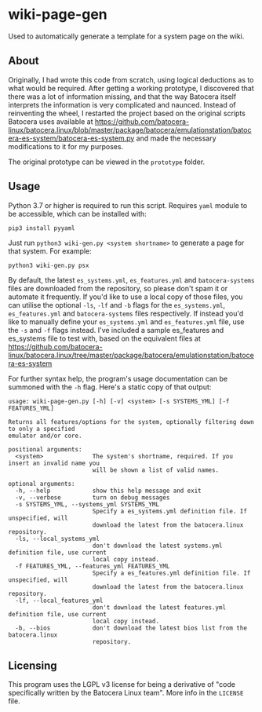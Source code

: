 # wiki-page-gen
 Used to automatically generate a template for a system page on the wiki.

## About

 Originally, I had wrote this code from scratch, using logical deductions as to what would be required. After getting a working prototype, I discovered that there was a lot of information missing, and that the way Batocera itself interprets the information is very complicated and naunced. Instead of reinventing the wheel, I restarted the project based on the original scripts Batocera uses available at https://github.com/batocera-linux/batocera.linux/blob/master/package/batocera/emulationstation/batocera-es-system/batocera-es-system.py and made the necessary modifications to it for my purposes.

 The original prototype can be viewed in the `prototype` folder.

## Usage

 Python 3.7 or higher is required to run this script. Requires `yaml` module to be accessible, which can be installed with:

```
pip3 install pyyaml
```

Just run `python3 wiki-gen.py <system shortname>` to generate a page for that system. For example:

```python3 wiki-gen.py psx```

By default, the latest `es_systems.yml`, `es_features.yml` and `batocera-systems` files are downloaded from the repository, so please don't spam it or automate it frequently. If you'd like to use a local copy of those files, you can utilise the optional `-ls`, `-lf` and `-b` flags for the `es_systems.yml`, `es_features.yml` and `batocera-systems` files respectively. If instead you'd like to manually define your `es_systems.yml` and `es_features.yml` file, use the `-s` and `-f` flags instead. I've included a sample es_features and es_systems file to test with, based on the equivalent files at https://github.com/batocera-linux/batocera.linux/tree/master/package/batocera/emulationstation/batocera-es-system

For further syntax help, the program's usage documentation can be summoned with the `-h` flag. Here's a static copy of that output:

```
usage: wiki-page-gen.py [-h] [-v] <system> [-s SYSTEMS_YML] [-f FEATURES_YML]

Returns all features/options for the system, optionally filtering down to only a specified
emulator and/or core.

positional arguments:
  <system>              The system's shortname, required. If you insert an invalid name you
                        will be shown a list of valid names.

optional arguments:
  -h, --help            show this help message and exit
  -v, --verbose         turn on debug messages
  -s SYSTEMS_YML, --systems_yml SYSTEMS_YML
                        Specify a es_systems.yml definition file. If unspecified, will
                        download the latest from the batocera.linux repository.
  -ls, --local_systems_yml
                        don't download the latest systems.yml definition file, use current
                        local copy instead.
  -f FEATURES_YML, --features_yml FEATURES_YML
                        Specify a es_features.yml definition file. If unspecified, will
                        download the latest from the batocera.linux repository.
  -lf, --local_features_yml
                        don't download the latest features.yml definition file, use current
                        local copy instead.
  -b, --bios            don't download the latest bios list from the batocera.linux
                        repository.
```

## Licensing
 This program uses the LGPL v3 license for being a derivative of "code specifically written by the Batocera Linux team". More info in the `LICENSE` file.
